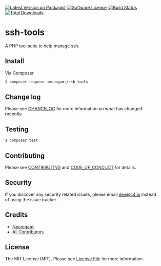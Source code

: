 [![Latest Version on Packagist][ico-version]][link-packagist]
[![Software License][ico-license]](LICENSE.md)
[![Build Status][ico-travis]][link-travis]
[![Total Downloads][ico-downloads]][link-downloads]

# ssh-tools
A PHP tool suite to help manage ssh.

## Install
Via Composer

```bash
$ composer require necrogami/ssh-tools
```

## Change log
Please see [CHANGELOG](CHANGELOG.md) for more information on what has changed recently.

## Testing
``` bash
$ composer test
```

## Contributing
Please see [CONTRIBUTING](.github/CONTRIBUTING.md) and [CODE_OF_CONDUCT](.github/CODE_OF_CONDUCT.md) for details.

## Security
If you discover any security related issues, please email dev@c4.io instead of using the issue tracker.

## Credits
- [Necrogami][link-author]
- [All Contributors][link-contributors]

## License
The MIT License (MIT). Please see [License File](LICENSE.md) for more information.

[ico-version]: https://img.shields.io/packagist/v/necrogami/ssh-tools.svg?style=flat-square
[ico-license]: https://img.shields.io/badge/license-MIT-brightgreen.svg?style=flat-square
[ico-travis]: https://img.shields.io/travis/com/necrogami/ssh-tools/master.svg?style=flat-square
[ico-downloads]: https://img.shields.io/packagist/dt/necrogami/ssh-tools.svg?style=flat-square

[link-packagist]: https://packagist.org/packages/necrogami/ssh-tools
[link-travis]: https://travis-ci.com/necrogami/ssh-tools
[link-downloads]: https://packagist.org/packages/necrogami/ssh-tools
[link-author]: https://github.com/necrogami
[link-contributors]: ../../contributors
